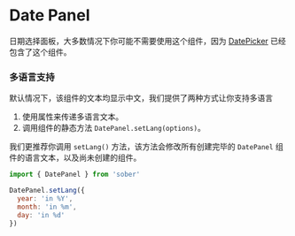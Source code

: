 # Date Panel

日期选择面板，大多数情况下你可能不需要使用这个组件，因为 [DatePicker](./date-picke) 已经包含了这个组件。   


### 多语言支持

默认情况下，该组件的文本均显示中文，我们提供了两种方式让你支持多语言

1. 使用属性来传递多语言文本。
2. 调用组件的静态方法 `DatePanel.setLang(options)`。

我们更推荐你调用 `setLang()` 方法，该方法会修改所有创建完毕的 `DatePanel` 组件的语言文本，以及尚未创建的组件。

```js
import { DatePanel } from 'sober'

DatePanel.setLang({ 
  year: 'in %Y',
  month: 'in %m',
  day: 'in %d'
})
```